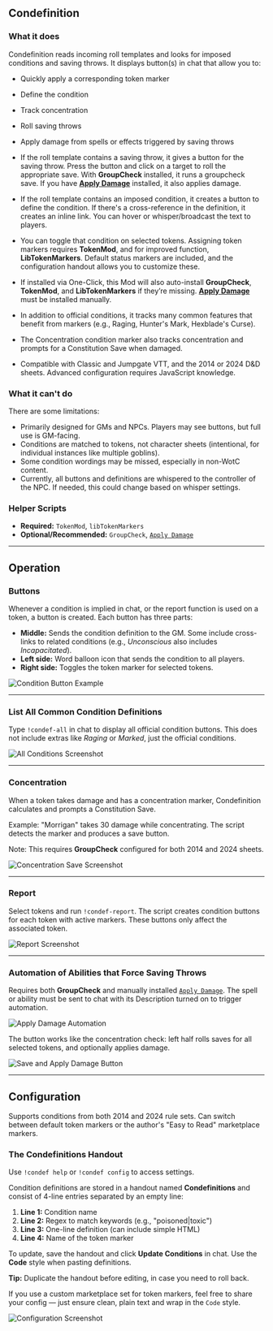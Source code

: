 ## Condefinition

### What it does

Condefinition reads incoming roll templates and looks for imposed conditions and saving throws. It displays button(s) in chat that allow you to:

- Quickly apply a corresponding token marker
- Define the condition
- Track concentration
- Roll saving throws
- Apply damage from spells or effects triggered by saving throws

- If the roll template contains a saving throw, it gives a button for the saving throw. Press the button and click on a target to roll the appropriate save. With **GroupCheck** installed, it runs a groupcheck save. If you have [**Apply Damage**](https://app.roll20.net/forum/post/3631602/script-groupcheck-roll-checks-saves-et-cetera-for-many-tokens-at-once/?pageforid=4359153#post-4359153) installed, it also applies damage.

- If the roll template contains an imposed condition, it creates a button to define the condition. If there's a cross-reference in the definition, it creates an inline link. You can hover or whisper/broadcast the text to players.

- You can toggle that condition on selected tokens. Assigning token markers requires **TokenMod**, and for improved function, **LibTokenMarkers**. Default status markers are included, and the configuration handout allows you to customize these.

- If installed via One-Click, this Mod will also auto-install **GroupCheck**, **TokenMod**, and **LibTokenMarkers** if they’re missing. **[Apply Damage](https://app.roll20.net/forum/post/3631602/script-groupcheck-roll-checks-saves-et-cetera-for-many-tokens-at-once/?pageforid=4359153#post-4359153)** must be installed manually.

- In addition to official conditions, it tracks many common features that benefit from markers (e.g., Raging, Hunter's Mark, Hexblade's Curse).

- The Concentration condition marker also tracks concentration and prompts for a Constitution Save when damaged.

- Compatible with Classic and Jumpgate VTT, and the 2014 or 2024 D&D sheets. Advanced configuration requires JavaScript knowledge.

### What it can't do

There are some limitations:

- Primarily designed for GMs and NPCs. Players may see buttons, but full use is GM-facing.
- Conditions are matched to tokens, not character sheets (intentional, for individual instances like multiple goblins).
- Some condition wordings may be missed, especially in non-WotC content.
- Currently, all buttons and definitions are whispered to the controller of the NPC. If needed, this could change based on whisper settings.

### Helper Scripts

- **Required:** `TokenMod`, `libTokenMarkers`
- **Optional/Recommended:** `GroupCheck`, [`Apply Damage`](https://app.roll20.net/forum/post/3631602/script-groupcheck-roll-checks-saves-et-cetera-for-many-tokens-at-once/?pageforid=4359153#post-4359153)

---

## Operation

### **Buttons**

Whenever a condition is implied in chat, or the report function is used on a token, a button is created. Each button has three parts:

- **Middle:** Sends the condition definition to the GM. Some include cross-links to related conditions (e.g., *Unconscious* also includes *Incapacitated*).
- **Left side:** Word balloon icon that sends the condition to all players.
- **Right side:** Toggles the token marker for selected tokens.

![Condition Button Example](https://files.d20.io/images/442935594/yOS7eoRAux8WyT5rvSFaLg/original.png?1748567284)

---

### **List All Common Condition Definitions**

Type `!condef-all` in chat to display all official condition buttons. This does not include extras like *Raging* or *Marked*, just the official conditions.

![All Conditions Screenshot](https://files.d20.io/images/442933995/z7UHtU9JRZgfR0p0vx_H4g/original.png?1748566537)

---

### **Concentration**

When a token takes damage and has a concentration marker, Condefinition calculates and prompts a Constitution Save.

Example: "Morrigan" takes 30 damage while concentrating. The script detects the marker and produces a save button.

Note: This requires **GroupCheck** configured for both 2014 and 2024 sheets.

![Concentration Save Screenshot](https://files.d20.io/images/442936255/oTJKREx0B8Dwp5TQ6VGxyg/original.png?1748567553)

---

### **Report**

Select tokens and run `!condef-report`. The script creates condition buttons for each token with active markers. These buttons only affect the associated token.

![Report Screenshot](https://files.d20.io/images/442937172/myYkaSLzPA8hqYG9xKlu_g/original.png?1748568068)

---

### **Automation of Abilities that Force Saving Throws**

Requires both **GroupCheck** and manually installed [`Apply Damage`](https://app.roll20.net/forum/post/3631602/script-groupcheck-roll-checks-saves-et-cetera-for-many-tokens-at-once/?pageforid=4359153#post-4359153). The spell or ability must be sent to chat with its Description turned on to trigger automation.

![Apply Damage Automation](https://files.d20.io/images/442940114/kWl_PCGDYV8f_9cs_jw_Yw/original.png?1748569736)

The button works like the concentration check: left half rolls saves for all selected tokens, and optionally applies damage.

![Save and Apply Damage Button](https://files.d20.io/images/442941123/VzdgD5qvSLHRqwKBX2rXNw/original.png?1748570402)

---

## Configuration

Supports conditions from both 2014 and 2024 rule sets. Can switch between default token markers or the author's "Easy to Read" marketplace markers.

### The Condefinitions Handout

Use `!condef help` or `!condef config` to access settings.

Condition definitions are stored in a handout named **Condefinitions** and consist of 4-line entries separated by an empty line:

1. **Line 1:** Condition name  
2. **Line 2:** Regex to match keywords (e.g., "poisoned|toxic")  
3. **Line 3:** One-line definition (can include simple HTML)  
4. **Line 4:** Name of the token marker

To update, save the handout and click **Update Conditions** in chat. Use the **Code** style when pasting definitions.

**Tip:** Duplicate the handout before editing, in case you need to roll back.

If you use a custom marketplace set for token markers, feel free to share your config — just ensure clean, plain text and wrap in the `Code` style.

![Configuration Screenshot](https://files.d20.io/images/442943259/dwGOgHA6nb3a8fRJIat8Dw/original.png?1748571846)
